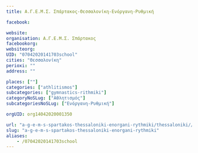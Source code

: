 ```yaml
---
title: Α.Γ.Ε.Μ.Σ. Σπάρτακος-Θεσσαλονίκη-Ενόργανη-Ρυθμική

facebook:

website:
organisation: Α.Γ.Ε.Μ.Σ. Σπάρτακος
facebookorg:
websiteorg:
UID: "07042020141703school"
cities: "Θεσσαλονίκη"
perioxi: ""
address: ""

places: [""]
categories: ["athlitismos"]
subcategories: ["gymnastics-rithmiki"]
categoryNoSLug: ["Αθλητισμός"]
subcategoriesNoSLug: ["Ενόργανη-Ρυθμική"]

orgUID: org14042020001350

url: "a-g-e-m-s-spartakos-thessaloniki-enorgani-rythmiki/thessaloniki//"
slug: "a-g-e-m-s-spartakos-thessaloniki-enorgani-rythmiki"
aliases:
    - /07042020141703school
---
```





